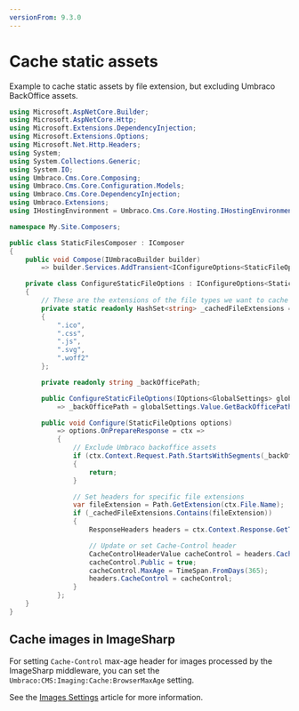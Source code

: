 ```yaml
---
versionFrom: 9.3.0
---
```


# Cache static assets

Example to cache static assets by file extension, but excluding Umbraco BackOffice assets.

```csharp
using Microsoft.AspNetCore.Builder;
using Microsoft.AspNetCore.Http;
using Microsoft.Extensions.DependencyInjection;
using Microsoft.Extensions.Options;
using Microsoft.Net.Http.Headers;
using System;
using System.Collections.Generic;
using System.IO;
using Umbraco.Cms.Core.Composing;
using Umbraco.Cms.Core.Configuration.Models;
using Umbraco.Cms.Core.DependencyInjection;
using Umbraco.Extensions;
using IHostingEnvironment = Umbraco.Cms.Core.Hosting.IHostingEnvironment;

namespace My.Site.Composers;

public class StaticFilesComposer : IComposer
{
    public void Compose(IUmbracoBuilder builder)
        => builder.Services.AddTransient<IConfigureOptions<StaticFileOptions>, ConfigureStaticFileOptions>();

    private class ConfigureStaticFileOptions : IConfigureOptions<StaticFileOptions>
    {
        // These are the extensions of the file types we want to cache (add and remove as you see fit)
        private static readonly HashSet<string> _cachedFileExtensions = new(StringComparer.OrdinalIgnoreCase)
        {
            ".ico",
            ".css",
            ".js",
            ".svg",
            ".woff2"
        };

        private readonly string _backOfficePath;

        public ConfigureStaticFileOptions(IOptions<GlobalSettings> globalSettings, IHostingEnvironment hostingEnvironment)
            => _backOfficePath = globalSettings.Value.GetBackOfficePath(hostingEnvironment);

        public void Configure(StaticFileOptions options)
            => options.OnPrepareResponse = ctx =>
            {
                // Exclude Umbraco backoffice assets
                if (ctx.Context.Request.Path.StartsWithSegments(_backOfficePath))
                {
                    return;
                }

                // Set headers for specific file extensions
                var fileExtension = Path.GetExtension(ctx.File.Name);
                if (_cachedFileExtensions.Contains(fileExtension))
                {
                    ResponseHeaders headers = ctx.Context.Response.GetTypedHeaders();

                    // Update or set Cache-Control header
                    CacheControlHeaderValue cacheControl = headers.CacheControl ?? new CacheControlHeaderValue();
                    cacheControl.Public = true;
                    cacheControl.MaxAge = TimeSpan.FromDays(365);
                    headers.CacheControl = cacheControl;
                }
            };
    }
}
```

## Cache images in ImageSharp

For setting `Cache-Control` max-age header for images processed by the ImageSharp middleware, you can set the `Umbraco:CMS:Imaging:Cache:BrowserMaxAge` setting.

See the [Images Settings](https://our.umbraco.com/Documentation/Reference/Configuration/ImagingSettings/) article for more information.
